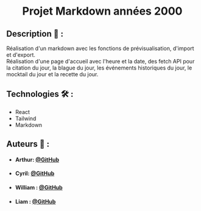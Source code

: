 ﻿# <p align="center">Projet Markdown années 2000</p>

## Description 📝 :
Réalisation d'un markdown avec les fonctions de prévisualisation, d'import et d'export.
<br>
Réalisation d'une page d'accueil avec l'heure et la date, des fetch API pour la citation du jour, la blague du jour, les événements historiques du jour, le mocktail du jour et la recette du jour.

## Technologies 🛠️ :
- React
- Tailwind
- Markdown

## Auteurs 🙇 :
- #### Arthur: [@GitHub](https://github.com/L0wBly)
- #### Cyril: [@GitHub](https://github.com/Cyril-Mathe)
- #### William : [@GitHub](https://github.com/Wyll-exe)
- #### Liam : [@GitHub](https://github.com/lacisailles)
